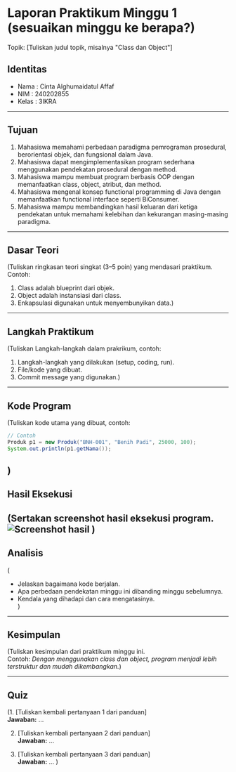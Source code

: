 # Laporan Praktikum Minggu 1 (sesuaikan minggu ke berapa?)
Topik: [Tuliskan judul topik, misalnya "Class dan Object"]

## Identitas
- Nama  : Cinta Alghumaidatul Affaf
- NIM   : 240202855
- Kelas : 3IKRA

---

## Tujuan
1. Mahasiswa memahami perbedaan paradigma pemrograman prosedural, berorientasi objek, dan fungsional dalam Java.
2. Mahasiswa dapat mengimplementasikan program sederhana menggunakan pendekatan prosedural dengan method.
3. Mahasiswa mampu membuat program berbasis OOP dengan memanfaatkan class, object, atribut, dan method.
4. Mahasiswa mengenal konsep functional programming di Java dengan memanfaatkan functional interface   seperti BiConsumer.
5. Mahasiswa mampu membandingkan hasil keluaran dari ketiga pendekatan untuk memahami kelebihan dan kekurangan masing-masing paradigma.

---

## Dasar Teori
(Tuliskan ringkasan teori singkat (3–5 poin) yang mendasari praktikum.  
Contoh:  
1. Class adalah blueprint dari objek.  
2. Object adalah instansiasi dari class.  
3. Enkapsulasi digunakan untuk menyembunyikan data.)

---

## Langkah Praktikum
(Tuliskan Langkah-langkah dalam prakrikum, contoh:
1. Langkah-langkah yang dilakukan (setup, coding, run).  
2. File/kode yang dibuat.  
3. Commit message yang digunakan.)

---

## Kode Program
(Tuliskan kode utama yang dibuat, contoh:  

```java
// Contoh
Produk p1 = new Produk("BNH-001", "Benih Padi", 25000, 100);
System.out.println(p1.getNama());
```
)
---

## Hasil Eksekusi
(Sertakan screenshot hasil eksekusi program.  
![Screenshot hasil](screenshots/hasil.png)
)
---

## Analisis
(
- Jelaskan bagaimana kode berjalan.  
- Apa perbedaan pendekatan minggu ini dibanding minggu sebelumnya.  
- Kendala yang dihadapi dan cara mengatasinya.  
)
---

## Kesimpulan
(Tuliskan kesimpulan dari praktikum minggu ini.  
Contoh: *Dengan menggunakan class dan object, program menjadi lebih terstruktur dan mudah dikembangkan.*)

---

## Quiz
(1. [Tuliskan kembali pertanyaan 1 dari panduan]  
   **Jawaban:** …  

2. [Tuliskan kembali pertanyaan 2 dari panduan]  
   **Jawaban:** …  

3. [Tuliskan kembali pertanyaan 3 dari panduan]  
   **Jawaban:** …  )
